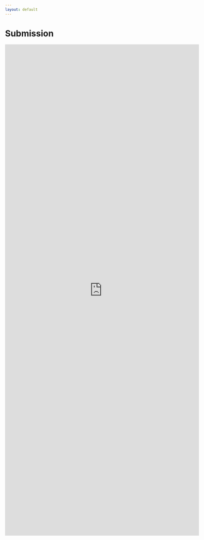 ```yaml
---
layout: default
---
```


# Submission
<iframe src="https://docs.google.com/forms/d/e/1FAIpQLSe6VQAyD090i1C06VN247_v6QCPk6QlU02tY2udyBcjSajy_g/viewform?embedded=true" width="640" height="1623" frameborder="0" marginheight="0" marginwidth="0">Loading…</iframe>
